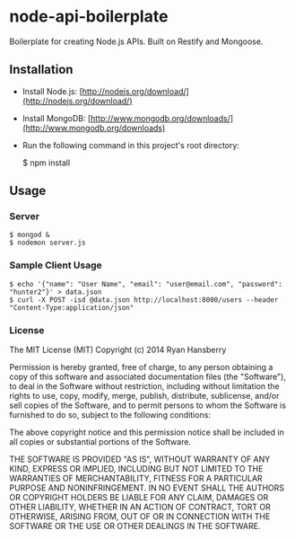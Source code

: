 node-api-boilerplate
====================

Boilerplate for creating Node.js APIs. Built on Restify and Mongoose.

## Installation

* Install Node.js: [http://nodejs.org/download/](http://nodejs.org/download/)
* Install MongoDB: [http://www.mongodb.org/downloads/](http://www.mongodb.org/downloads)
* Run the following command in this project's root directory:

    $ npm install

## Usage

### Server

    $ mongod &
    $ nodemon server.js

### Sample Client Usage

    $ echo '{"name": "User Name", "email": "user@email.com", "password": "hunter2"}' > data.json
    $ curl -X POST -isd @data.json http://localhost:8000/users --header "Content-Type:application/json"

### License

The MIT License (MIT) Copyright (c) 2014 Ryan Hansberry

Permission is hereby granted, free of charge, to any person obtaining a copy of this software and associated documentation files (the "Software"), to deal in the Software without restriction, including without limitation the rights to use, copy, modify, merge, publish, distribute, sublicense, and/or sell copies of the Software, and to permit persons to whom the Software is furnished to do so, subject to the following conditions:

The above copyright notice and this permission notice shall be included in all copies or substantial portions of the Software.

THE SOFTWARE IS PROVIDED "AS IS", WITHOUT WARRANTY OF ANY KIND, EXPRESS OR IMPLIED, INCLUDING BUT NOT LIMITED TO THE WARRANTIES OF MERCHANTABILITY, FITNESS FOR A PARTICULAR PURPOSE AND NONINFRINGEMENT. IN NO EVENT SHALL THE AUTHORS OR COPYRIGHT HOLDERS BE LIABLE FOR ANY CLAIM, DAMAGES OR OTHER LIABILITY, WHETHER IN AN ACTION OF CONTRACT, TORT OR OTHERWISE, ARISING FROM, OUT OF OR IN CONNECTION WITH THE SOFTWARE OR THE USE OR OTHER DEALINGS IN THE SOFTWARE.

